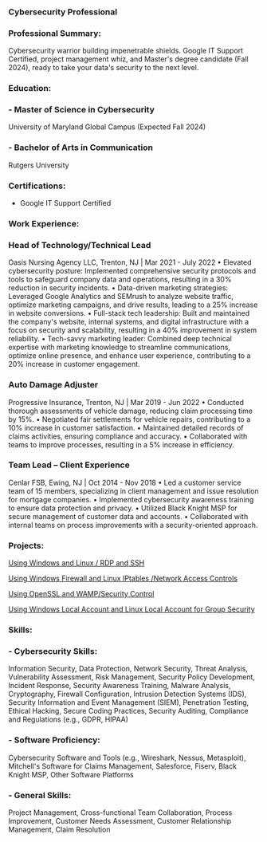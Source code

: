 ### Cybersecurity Professional

### Professional Summary:
Cybersecurity warrior building impenetrable shields. Google IT Support Certified, project management whiz, and Master's degree candidate (Fall 2024), ready to take your data's security to the next level.

### Education: 
### - Master of Science in Cybersecurity  
  University of Maryland Global Campus (Expected Fall 2024)

### - Bachelor of Arts in Communication  
  Rutgers University

### Certifications:
- Google IT Support Certified


### Work Experience:

### Head of Technology/Technical Lead
Oasis Nursing Agency LLC, Trenton, NJ | Mar 2021 - July 2022
•	Elevated cybersecurity posture: Implemented comprehensive security protocols and tools to safeguard company data and operations, resulting in a 30% reduction in security incidents.
•	Data-driven marketing strategies: Leveraged Google Analytics and SEMrush to analyze website traffic, optimize marketing campaigns, and drive results, leading to a 25% increase in website conversions.
•	Full-stack tech leadership: Built and maintained the company's website, internal systems, and digital infrastructure with a focus on security and scalability, resulting in a 40% improvement in system reliability.
•	Tech-savvy marketing leader: Combined deep technical expertise with marketing knowledge to streamline communications, optimize online presence, and enhance user experience, contributing to a 20% increase in customer engagement.


### Auto Damage Adjuster
Progressive Insurance, Trenton, NJ | Mar 2019 - Jun 2022
•	Conducted thorough assessments of vehicle damage, reducing claim processing time by 15%.
•	Negotiated fair settlements for vehicle repairs, contributing to a 10% increase in customer satisfaction.
•	Maintained detailed records of claims activities, ensuring compliance and accuracy.
•	Collaborated with teams to improve processes, resulting in a 5% increase in efficiency.


### Team Lead – Client Experience 
Cenlar FSB, Ewing, NJ | Oct 2014 - Nov 2018
•	Led a customer service team of 15 members, specializing in client management and issue resolution for mortgage companies.
•	Implemented cybersecurity awareness training to ensure data protection and privacy.
•	Utilized Black Knight MSP for secure management of customer data and accounts.
•	Collaborated with internal teams on process improvements with a security-oriented approach.


### Projects: 
[Using Windows and Linux / RDP and SSH](https://github.com/AbbrinH/Portfolio/blob/af3868b4dce09c0e6a9899b9d681442f50490dd0/CST%20620%20Project%201%20Security%20Control%20Implementation%20-%20Abbrin%20Hoagland%20.pdf) 

[Using Windows Firewall and Linux IPtables /Network Access Controls](https://github.com/AbbrinH/Portfolio/blob/af3868b4dce09c0e6a9899b9d681442f50490dd0/CST%20620%20Project%202%20Security%20Control%20Implementation%20-%20Abbrin%20Hoagland.pdf) 

[Using OpenSSL and WAMP/Security Control](https://github.com/AbbrinH/Portfolio/blob/acd01ec4ee119f5edc84f04a3a3f6d1a5e5132f5/CST%20620%20Project%203%20Security%20Control%20Implementation%20-%20Abbrin%20Hoagland%20.pdf) 

[Using Windows Local Account and Linux Local Account for Group Security](https://github.com/AbbrinH/Portfolio/blob/acd01ec4ee119f5edc84f04a3a3f6d1a5e5132f5/CST%20620%20Project%204%20Security%20Control%20Implementation-%20Abbrin%20Hoagland.pdf) 



### Skills:
### - Cybersecurity Skills: 
Information Security, Data Protection, Network Security, Threat Analysis, Vulnerability Assessment, Risk Management, Security Policy Development, Incident Response, Security Awareness Training, Malware Analysis, Cryptography, Firewall Configuration, Intrusion Detection Systems (IDS), Security Information and Event Management (SIEM), Penetration Testing, Ethical Hacking, Secure Coding Practices, Security Auditing, Compliance and Regulations (e.g., GDPR, HIPAA)
### - Software Proficiency: 
Cybersecurity Software and Tools (e.g., Wireshark, Nessus, Metasploit), Mitchell's Software for Claims Management, Salesforce, Fiserv, Black Knight MSP, Other Software Platforms
### - General Skills: 
Project Management, Cross-functional Team Collaboration, Process Improvement, Customer Needs Assessment, Customer Relationship Management, Claim Resolution

